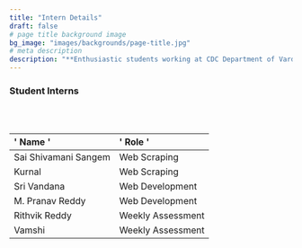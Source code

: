 ```yaml
---
title: "Intern Details"
draft: false
# page title background image
bg_image: "images/backgrounds/page-title.jpg"
# meta description
description: "**Enthusiastic students working at CDC Department of Vardhaman College of Engineering**"
---
```


### Student Interns
<br></br>

|'           Name           '|'            Role           '|
|:----------------------------|:-----------------------------|
| Sai Shivamani Sangem | Web Scraping      |
| Kurnal               | Web Scraping      |
| Sri Vandana          | Web Development   |
| M. Pranav Reddy      | Web Development   |
| Rithvik Reddy        | Weekly Assessment |
| Vamshi               | Weekly Assessment |
